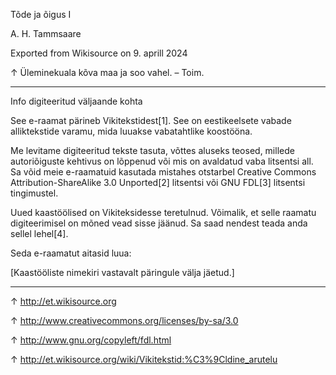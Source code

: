 Tõde ja õigus I

A. H. Tammsaare

Exported from Wikisource on 9. aprill 2024



↑ Üleminekuala kõva maa ja soo vahel. – Toim.





* * *





Info digiteeritud väljaande kohta


See e-raamat pärineb Vikitekstidest[1]. See on eestikeelsete vabade alliktekstide varamu, mida luuakse vabatahtlike koostööna.

Me levitame digiteeritud tekste tasuta, võttes aluseks teosed, millede autoriõiguste kehtivus on lõppenud või mis on avaldatud vaba litsentsi all. Sa võid meie e-raamatuid kasutada mistahes otstarbel Creative Commons Attribution-ShareAlike 3.0 Unported[2] litsentsi või GNU FDL[3] litsentsi tingimustel.

Uued kaastöölised on Vikiteksidesse teretulnud. Võimalik, et selle raamatu digiteerimisel on mõned vead sisse jäänud. Sa saad nendest teada anda sellel lehel[4].

Seda e-raamatut aitasid luua:

[Kaastööliste nimekiri vastavalt päringule välja jäetud.]





* * *



↑ http://et.wikisource.org

↑ http://www.creativecommons.org/licenses/by-sa/3.0

↑ http://www.gnu.org/copyleft/fdl.html

↑ http://et.wikisource.org/wiki/Vikitekstid:%C3%9Cldine_arutelu

